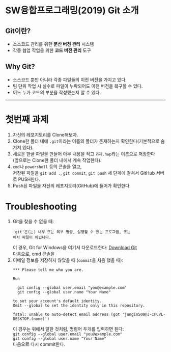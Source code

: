 # SW융합프로그래밍(2019) Git 소개
## Git이란?
- 소스코드 관리를 위한 **분산 버전 관리** 시스템
- 각종 협업 작업을 위한 **코드 버전 관리** 도구
## Why Git?
- 소스코드 뿐만 아니라 각종 파일들의 이전 버전을 가지고 있다.
- 팀 단위 작업 시 실수로 파일이 누락되어도 이전 버전을 복구할 수 있다.
- 어느 누가 코드의 부분을 작성했는지 알 수 있다.

---
# 첫번째 과제
1. 자신의 레포지토리를 Clone해보자.
2. Clone한 폴더 내에 `.git`이라는 이름의 폴더가 존재하는지 확인한다(기본적으로 숨겨져 있다).
3. 새로운 한글 파일을 만들어 아무 내용을 적고 `과제.hwp`라는 이름으로 저장한다  
(앞으로는 Clone한 폴더 내에서 계속 작업한다).
4. `cmd`나 `powershell` 등의 콘솔을 열고,  
저장된 파일을 `git add .`, `git commit`, `git push` 세 단계에 걸쳐서 GitHub 서버로 PUSH한다.
5. Push된 파일을 자신의 레포지토리(GitHub)에 들어가 확인한다.

# Troubleshooting
1. Git을 찾을 수 없을 때:
    ```
    'git'은(는) 내부 또는 외부 명령, 실행할 수 있는 프로그램, 또는
    배치 파일이 아닙니다.
    ```
    이 경우, Git for Windows을 여기서 다운로드한다: [Download Git](https://git-scm.com/)  
    다음으로, cmd 콘솔을 
2. 이메일 정보를 저장하지 않았을 때 (`commit`을 처음 했을 때):
    ```
    *** Please tell me who you are.

    Run

      git config --global user.email "you@example.com"
      git config --global user.name "Your Name"

    to set your account's default identity.
    Omit --global to set the identity only in this repository.

    fatal: unable to auto-detect email address (got 'jungin500@J-IPCVL-DESKTOP.(none)')
    ```
    이 경우는 위에서 말한 것처럼, 명령어 두개를 입력하면 된다:  
    `git config --global user.email "you@example.com"`  
    `git config --global user.name "Your Name"`  
    다음오르 다시 commit한다.
